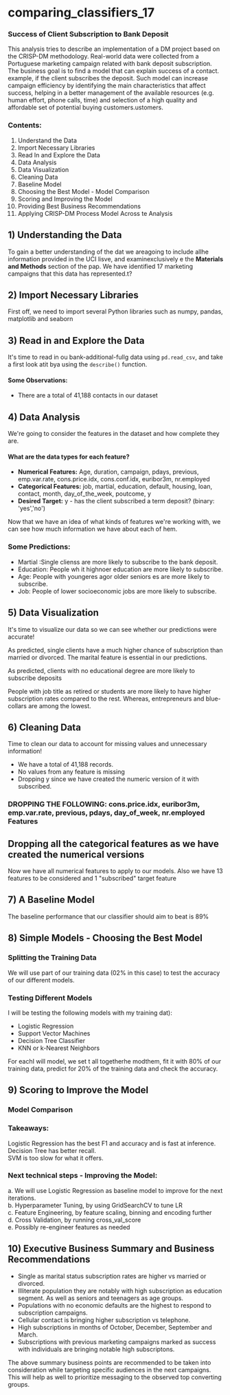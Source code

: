 # comparing_classifiers_17

### Success of Client Subscription to Bank Deposit 
This analysis tries to describe an implementation of a DM project based on the CRISP-DM methodology. Real-world data were collected from a Portuguese marketing campaign related with bank deposit subscription. The business goal is to find a model that can explain success of a contact. example, if the client subscribes the deposit. Such model can increase campaign efficiency by identifying the main characteristics that affect success, helping in a better management of the available resources (e.g. human effort, phone calls, time) and selection of a high quality and affordable set of potential buying customers.ustomers.

### Contents:  
1. Understand the Data  
2. Import Necessary Libraries   
3. Read In and Explore the Data   
4. Data Analysis   
5. Data Visualization   
6. Cleaning Data  
7. Baseline Model     
8. Choosing the Best Model - Model Comparison   
9. Scoring and Improving the Model  
10. Providing Best Business Recommendations  
11. Applying CRISP-DM Process Model Across te Analysis


## 1) Understanding the Data
To gain a better understanding of the dat we areagoing to include allhe information provided in the UCI lisve, and examinexclusively e the **Materials and Methods** section of the pap.  We have identified 17 marketing campaigns that this data has represented.t?


## 2) Import Necessary Libraries
First off, we need to import several Python libraries such as numpy, pandas, matplotlib and seaborn


## 3) Read in and Explore the Data
It's time to read in ou bank-additional-fullg data using `pd.read_csv`, and take a first look atit bya using the `describe()` function.

#### Some Observations:
* There are a total of 41,188 contacts in our dataset


## 4) Data Analysis
We're going to consider the features in the dataset and how complete they are.

#### What are the data types for each feature?
* **Numerical Features:** Age, duration, campaign, pdays, previous, emp.var.rate, cons.price.idx, cons.conf.idx, euribor3m, nr.employed  
* **Categorical Features:** job, martial, education, default, housing, loan, contact, month, day_of_the_week, poutcome, y  
* **Desired Target:** y - has the client subscribed a term deposit? (binary: 'yes','no')

Now that we have an idea of what kinds of features we're working with, we can see how much information we have about each of hem.

### Some Predictions:  
* Martial :Single clienss are more likely to subscribe to the bank deposit.  
* Education: People wh it highnoer education are more likely to subscribe.  
* Age: People with youngeres  agor older seniors es are more likely to subscribe.  
* Job: People of lower socioeconomic jobs are more likely to subscribe.


## 5) Data Visualization
It's time to visualize our data so we can see whether our predictions were accurate!

As predicted, single clients have a much higher chance of subscription than married or divorced. The marital feature is essential in our predictions.

As predicted, clients with no educational degree are more likely to subscribe deposits 

People with job title as retired or students are more likely to have higher subscription rates compared to the rest. Whereas, entrepreneurs and blue-collars are among the lowest.


## 6) Cleaning Data
Time to clean our data to account for missing values and unnecessary information!

* We have a total of 41,188 records.  
* No values from any feature is missing
* Dropping y since we have created the numeric version of it with subscribed.

### DROPPING THE FOLLOWING: cons.price.idx, euribor3m, emp.var.rate, previous, pdays, day_of_week, nr.employed Features

## Dropping all the categorical features as we have created the numerical versions

Now we have all numerical features to apply to our models. Also we have 13 features to be considered and 1 "subscribed" target feature


## 7) A Baseline Model
The baseline performance that our classifier should aim to beat is 89%


## 8) Simple Models - Choosing the Best Model
### Splitting the Training Data
We will use part of our training data (02% in this case) to test the accuracy of our different models.

### Testing Different Models
I will be testing the following models with my training dat):

* Logistic Regression
* Support Vector Machines
* Decision Tree Classifier
* KNN or k-Nearest Neighbors

For eachI will  model, we set t all togetherhe modthem, fit it with 80% of our training data, predict for 20% of the training data and check the accuracy.


## 9) Scoring to Improve the Model
### Model Comparison
###  Takeaways:
Logistic Regression has the best F1 and accuracy and is fast at inference.  
Decision Tree has better recall.  
SVM is too slow for what it offers.  

### Next technical steps - Improving the Model:   
a. We will use Logistic Regression as baseline model to improve for the next iterations.  
b. Hyperparameter Tuning, by using GridSearchCV to tune LR  
c. Feature Engineering, by feature scaling, binning and encoding further  
d. Cross Validation, by running cross_val_score  
e. Possibly re-engineer features as needed 


## 10) Executive Business Summary and Business Recommendations 
- Single as marital status subscription rates are higher vs married or divorced.   
- Illiterate population they are notably with high subscription as education segment. As well as seniors and teenagers as age groups.    
- Populations with no economic defaults are the highest to respond to subscription campaigns.  
- Cellular contact is bringing higher subscription vs telephone.  
- High subscriptions in months of October, December, September and March.  
- Subscriptions with previous marketing campaigns marked as success with individuals are bringing notable high subscriptons.

The above summary business points are recommended to be taken into consideration while targeting specific audiences in the next campaigns. This will help as well to prioritize messaging to the observed top converting groups.




